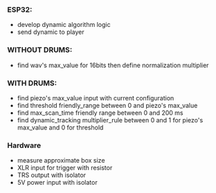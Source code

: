 ### ESP32:

-   develop dynamic algorithm logic
-   send dynamic to player

### WITHOUT DRUMS:

-   find wav's max_value for 16bits then define normalization multiplier

### WITH DRUMS:

-   find piezo's max_value input with current configuration
-   find threshold friendly_range between 0 and piezo's max_value
-   find max_scan_time friendly range between 0 and 200 ms
-   find dynamic_tracking multiplier_rule between 0 and 1 for piezo's max_value and 0 for threshold

### Hardware

-   measure approximate box size
-   XLR input for trigger with resistor
-   TRS output with isolator
-   5V power input with isolator
